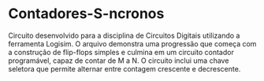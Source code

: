 # Contadores-S-ncronos
Circuito desenvolvido para a disciplina de Circuitos Digitais utilizando a ferramenta Logisim. O arquivo demonstra uma progressão que começa com a construção de flip-flops simples e culmina em um circuito contador programável, capaz de contar de M a N. O circuito inclui uma chave seletora que permite alternar entre contagem crescente e decrescente.
